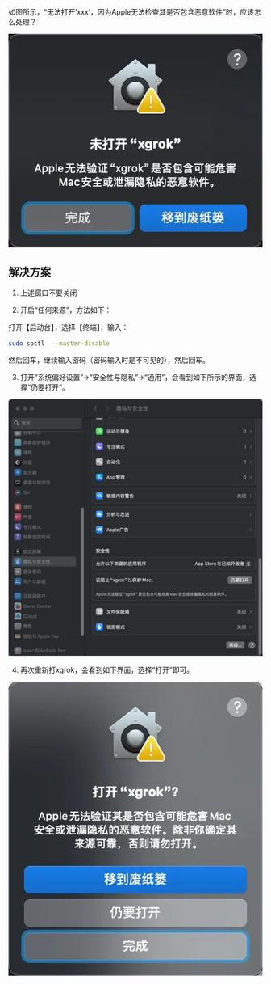 如图所示，“无法打开’xxx’，因为Apple无法检查其是否包含恶意软件”时，应该怎么处理？

![2.webp](..%2Fmac%E4%B8%8B%E5%AE%89%E8%A3%85%E8%AF%B4%E6%98%8E%2F2.webp)

## 解决方案

1. 上述窗口不要关闭

2. 开启“任何来源”，方法如下：

打开【启动台】，选择【终端】，输入：

```bash
sudo spctl  --master-disable
```
然后回车，继续输入密码（密码输入时是不可见的），然后回车。
 
3. 打开“系统偏好设置”->“安全性与隐私”->“通用”，会看到如下所示的界面，选择“仍要打开”。

![4.webp](..%2Fmac%E4%B8%8B%E5%AE%89%E8%A3%85%E8%AF%B4%E6%98%8E%2F4.webp)

4. 再次重新打xgrok，会看到如下界面，选择“打开”即可。

![5.webp](..%2Fmac%E4%B8%8B%E5%AE%89%E8%A3%85%E8%AF%B4%E6%98%8E%2F5.webp)
